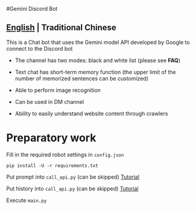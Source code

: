 #Gemini Discord Bot

## [English](README_EN.md) | Traditional Chinese

This is a Chat bot that uses the Gemini model API developed by Google to connect to the Discord bot

- The channel has two modes: black and white list (please see **FAQ**)

- Text chat has short-term memory function (the upper limit of the number of memorized sentences can be customized)

- Able to perform image recognition

- Can be used in DM channel

- Ability to easily understand website content through crawlers

# Preparatory work

Fill in the required robot settings in `config.json`

```
pip install -U -r requirements.txt
```

Put prompt into `call_api.py` (can be skipped) [Tutorial](docs/zh/q7.md)

Put history into `call_api.py` (can be skipped) [Tutorial](docs/zh/q3.md)

Execute `main.py`
